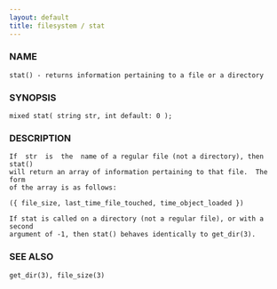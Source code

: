 ```yaml
---
layout: default
title: filesystem / stat
---
```






### NAME
    stat() - returns information pertaining to a file or a directory


### SYNOPSIS
    mixed stat( string str, int default: 0 );


### DESCRIPTION
    If  str  is  the  name of a regular file (not a directory), then stat()
    will return an array of information pertaining to that file.  The  form
    of the array is as follows:

    ({ file_size, last_time_file_touched, time_object_loaded })

    If stat is called on a directory (not a regular file), or with a second
    argument of -1, then stat() behaves identically to get_dir(3).


### SEE ALSO
    get_dir(3), file_size(3)



